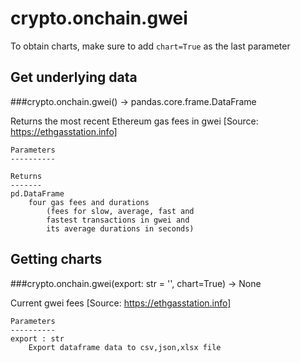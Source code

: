 # crypto.onchain.gwei

To obtain charts, make sure to add `chart=True` as the last parameter

## Get underlying data 
###crypto.onchain.gwei() -> pandas.core.frame.DataFrame

Returns the most recent Ethereum gas fees in gwei
    [Source: https://ethgasstation.info]

    Parameters
    ----------

    Returns
    -------
    pd.DataFrame
        four gas fees and durations
            (fees for slow, average, fast and
            fastest transactions in gwei and
            its average durations in seconds)

## Getting charts 
###crypto.onchain.gwei(export: str = '', chart=True) -> None

Current gwei fees
    [Source: https://ethgasstation.info]

    Parameters
    ----------
    export : str
        Export dataframe data to csv,json,xlsx file

